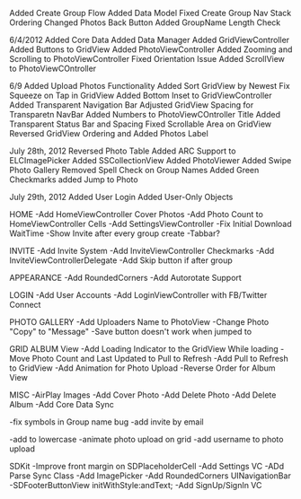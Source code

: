 Added Create Group Flow
Added Data Model
Fixed Create Group Nav Stack Ordering
Changed Photos Back Button
Added GroupName Length Check

6/4/2012
Added Core Data
Added Data Manager
Added GridViewController
Added Buttons to GridView
Added PhotoViewController
Added Zooming and Scrolling to PhotoViewController
Fixed Orientation Issue
Added ScrollView to PhotoViewCOntroller

6/9
Added Upload Photos Functionality
Added Sort GridView by Newest
Fix Squeeze on Tap in GridView
Added Bottom Inset to GridViewController
Added Transparent Navigation Bar
Adjusted GridView Spacing for Transparetn NavBar
Added Numbers to PhotoViewCOntroller Title
Added Transparent Status Bar and Spacing
Fixed Scrollable Area on GridView
Reversed GridView Ordering and Added Photos Label

July 28th, 2012
Reversed Photo Table
Added ARC Support to ELCImagePicker
Added SSCollectionView
Added PhotoViewer
Added Swipe Photo Gallery
Removed Spell Check on Group Names
Added Green Checkmarks
added Jump to Photo


July 29th, 2012
Added User Login
Added User-Only Objects



HOME
-Add HomeViewController Cover Photos
-Add Photo Count to HomeViewController Cells
-Add SettingsViewController
-Fix Initial Download WaitTime
-Show Invite after every group create
-Tabbar?

INVITE
-Add Invite System
-Add InviteViewController Checkmarks
-Add InviteViewControllerDelegate
-Add Skip button if after group

APPEARANCE
-Add RoundedCorners
-Add Autorotate Support

LOGIN
-Add User Accounts
-Add LoginViewController with FB/Twitter Connect

PHOTO GALLERY
-Add Uploaders Name to PhotoView
-Change Photo "Copy" to "Message"
-Save button doesn't work when jumped to

GRID ALBUM View
-Add Loading Indicator to the GridView While loading 
-Move Photo Count and Last Updated to Pull to Refresh
-Add Pull to Refresh to GridView 
-Add Animation for Photo Upload
-Reverse Order for Album View

MISC
-AirPlay Images
-Add Cover Photo
-Add Delete Photo
-Add Delete Album
-Add Core Data Sync

-fix symbols in Group name bug
-add invite by email

-add to lowercase
-animate photo upload on grid
-add username to photo upload






SDKit
-Improve front margin on SDPlaceholderCell
-Add Settings VC
-ADd Parse Sync Class
-Add ImagePicker
-Add RoundedCorners UINavigationBar
-SDFooterButtonView initWithStyle:andText;
-Add SignUp/SignIn VC